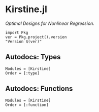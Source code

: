 # Kirstine.jl

*Optimal Designs for Nonlinear Regression.*

```@eval
import Pkg
ver = Pkg.project().version
"Version $(ver)"
```

## Autodocs: Types
```@autodocs
Modules = [Kirstine]
Order = [:type]
```

## Autodocs: Functions

```@autodocs
Modules = [Kirstine]
Order = [:function]
```

